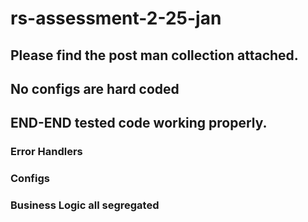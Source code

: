 # rs-assessment-2-25-jan

## Please find the post man collection attached.
## No configs are hard coded 
## END-END tested code working properly.

### Error Handlers
### Configs 
### Business Logic all segregated
